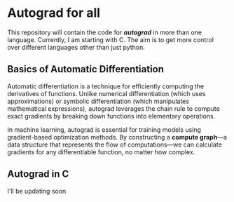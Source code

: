 # Autograd for all

This repository will contain the code for <b><i>autograd</i></b> in more than one language. Currently, I am starting with C. The aim is to get more control over different languages other than just python.

## Basics of Automatic Differentiation
Automatic differentiation is a technique for efficiently computing the derivatives of functions. Unlike numerical differentiation (which uses approximations) or symbolic differentiation (which manipulates mathematical expressions), autograd leverages the chain rule to compute exact gradients by breaking down functions into elementary operations.

In machine learning, autograd is essential for training models using gradient-based optimization methods. By constructing a **compute graph**—a data structure that represents the flow of computations—we can calculate gradients for any differentiable function, no matter how complex.

## Autograd in C
I'll be updating soon
